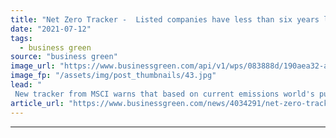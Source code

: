 ```yaml
---
title: "Net Zero Tracker -  Listed companies have less than six years left to align with 1.5C goal"
date: "2021-07-12"
tags: 
  - business green
source: "business green"
image_url: "https://www.businessgreen.com/api/v1/wps/083888d/190aea32-ae88-4521-99b0-9368ca134919/4/pa-stock-market-generic-1-185x114.jpg"
image_fp: "/assets/img/post_thumbnails/43.jpg"
lead: "
 New tracker from MSCI warns that based on current emissions world's publicly listed companies will burn through carbon budget before the end of the decade ..."
article_url: "https://www.businessgreen.com/news/4034291/net-zero-tracker-listed-companies-left-align-5c-goal"
---
```


---
